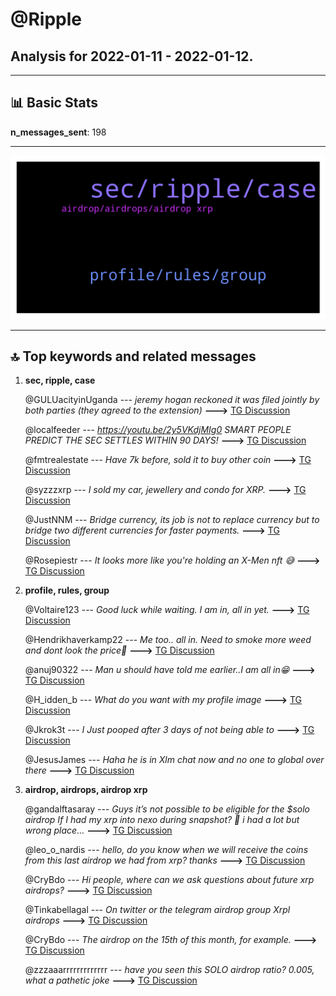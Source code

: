 # **@Ripple**
 ## Analysis for **2022-01-11** - **2022-01-12**.

---

## 📊 **Basic Stats**

**n_messages_sent**: 198

---
![wordcloud](Ripple_1Days_wordcloud.png)

---


## 🔝 **Top keywords and related messages**

1. **sec, ripple, case**

    @GULUacityinUganda --- *jeremy hogan reckoned it was filed jointly by both parties (they agreed to the extension)* **--->** [TG Discussion](https://t.me/Ripple/3039074)

    @localfeeder --- *https://youtu.be/2y5VKdjMIg0  SMART PEOPLE PREDICT THE SEC SETTLES WITHIN 90 DAYS!* **--->** [TG Discussion](https://t.me/Ripple/3038482)

    @fmtrealestate --- *Have 7k before, sold it to buy other coin* **--->** [TG Discussion](https://t.me/Ripple/3038936)

    @syzzzxrp --- *I sold my car, jewellery and condo for XRP.* **--->** [TG Discussion](https://t.me/Ripple/3038944)

    @JustNNM --- *Bridge currency, its job is not to replace currency but to bridge two different currencies for faster payments.* **--->** [TG Discussion](https://t.me/Ripple/3038794)

    @Rosepiestr --- *It looks more like you're holding an X-Men nft 😅* **--->** [TG Discussion](https://t.me/Ripple/3038750)

2. **profile, rules, group**

    @Voltaire123 --- *Good luck while waiting. I am in, all in yet.* **--->** [TG Discussion](https://t.me/Ripple/3038393)

    @Hendrikhaverkamp22 --- *Me  too.. all in. Need to smoke more weed and dont look the price🤣* **--->** [TG Discussion](https://t.me/Ripple/3038396)

    @anuj90322 --- *Man u should have told me earlier..I am all in😁* **--->** [TG Discussion](https://t.me/Ripple/3038400)

    @H_idden_b --- *What do you want with my profile image* **--->** [TG Discussion](https://t.me/Ripple/3038978)

    @Jkrok3t --- *I Just pooped after 3 days of not being able to* **--->** [TG Discussion](https://t.me/Ripple/3038597)

    @JesusJames --- *Haha he is in Xlm chat now and no one to global over there* **--->** [TG Discussion](https://t.me/Ripple/3038909)

3. **airdrop, airdrops, airdrop xrp**

    @gandalftasaray --- *Guys it’s not possible to be eligible for the $solo airdrop If I had my xrp into nexo during snapshot? 🙈 i had a lot but wrong place…* **--->** [TG Discussion](https://t.me/Ripple/3039107)

    @leo_o_nardis --- *hello, do you know when we will receive the coins from this last airdrop we had from xrp?  thanks* **--->** [TG Discussion](https://t.me/Ripple/3038842)

    @CryBdo --- *Hi people, where can we ask questions about future xrp airdrops?* **--->** [TG Discussion](https://t.me/Ripple/3039102)

    @Tinkabellagal --- *On twitter or the telegram airdrop group Xrpl airdrops* **--->** [TG Discussion](https://t.me/Ripple/3039105)

    @CryBdo --- *The airdrop on the 15th of this month, for example.* **--->** [TG Discussion](https://t.me/Ripple/3039104)

    @zzzaaarrrrrrrrrrrrr --- *have you seen this SOLO airdrop ratio? 0.005, what a pathetic joke* **--->** [TG Discussion](https://t.me/Ripple/3039095)

